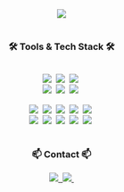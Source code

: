 <!--타이틀 부분-->
<div align="center">
  <img src="https://github.com/tersite1/tersite1/assets/160453556/be9d49ee-872c-4c3f-8997-7bce125957c9" />
</div>




<br>

<h3 align="center">🛠 Tools & Tech Stack 🛠</h3>


<br>

<div align="center">
  <img src="https://img.shields.io/badge/git-F05033.svg?style=for-the-badge&logo=git&logoColor=white" />&nbsp
  <img src="https://img.shields.io/badge/github-181717.svg?style=for-the-badge&logo=github&logoColor=white" />&nbsp
  <img src="https://img.shields.io/badge/Notion-F3F3F3.svg?style=for-the-badge&logo=notion&logoColor=black" />&nbsp
</div>

<div align="center">
  <img src="https://img.shields.io/badge/VSCode-2C2C32.svg?style=for-the-badge&logo=visual-studio-code&logoColor=22ABF3" />&nbsp
  <img src="https://img.shields.io/badge/jupyter-2C2C32.svg?style=for-the-badge&logo=jupyter&logoColor=F37726" />&nbsp
  <img src="https://img.shields.io/badge/python-white.svg?style=for-the-badge&logo=jupyter&logoColor=#3776AB" />&nbsp
</div>
  
<br>

<div align="center">
  <img src="https://img.shields.io/badge/LINUX-white.svg?style=for-the-badge&logo=linux&logoColor=#FCC624" />&nbsp
  <img src="https://img.shields.io/badge/ROS-wgite.svg?style=for-the-badge&logo=ros&logoColor=white" />&nbsp
  <img src="https://img.shields.io/badge/css3-1572B6.svg?style=for-the-badge&logo=css3&logoColor=white" />&nbsp
  <img src="https://img.shields.io/badge/css3-1572B6.svg?style=for-the-badge&logo=css3&logoColor=white" />&nbsp
  <img src="https://img.shields.io/badge/css3-1572B6.svg?style=for-the-badge&logo=css3&logoColor=white" />&nbsp
</div>


<div align="center">
  <img src="https://img.shields.io/badge/adobe%20photoshop-08253c.svg?style=for-the-badge&logo=adobe%20photoshop&logoColor=37abff" />&nbsp
  <img src="https://img.shields.io/badge/qgis-white.svg?style=for-the-badge&logo=qgis&logoColor=#589632" />&nbsp
  <img src="https://img.shields.io/badge/revit-white.svg?style=for-the-badge&logo=autodeskrevit&logoColor=black" />&nbsp
  <img src="https://img.shields.io/badge/autocad-white.svg?style=for-the-badge&logo=autocad&logoColor=#E51050" />&nbsp
  <img src="https://img.shields.io/badge/blender-#236192.svg?style=for-the-badge&logo=blender&logoColor=#E87D0D" />&nbsp


<br>

<br>

<h3 align="center">📫 Contact 📫</h3>
<div align="center">
  <a href="https://www.linkedin.com/in/min-seok-jang-a890312b1/">
    <img src="https://img.shields.io/badge/LinkedIn-0077B5?style=for-the-badge&logo=linkedin&logoColor=white" />&nbsp
  </a>
  <a href="mailto:itcouldbe0@yonsei.ac.kr">
    <img
      src="https://img.shields.io/badge/itcouldbe0@yonsei.ac.kr-D14836?style=for-the-badge&logo=gmail&logoColor=white"/>&nbsp
  </a>
</div>
